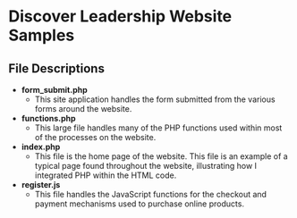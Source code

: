 # Discover Leadership Website Samples
## File Descriptions
* <b>form_submit.php</b>
  * This site application handles the form submitted from the various forms around the website.
* <b>functions.php</b>
  * This large file handles many of the PHP functions used within most of the processes on the website.
* <b>index.php</b>
  * This file is the home page of the website.  This file is an example of a typical page found throughout the website, illustrating how I integrated PHP within the HTML code.
* <b>register.js</b>
  * This file handles the JavaScript functions for the checkout and payment mechanisms used to purchase online products.
